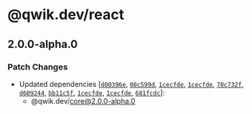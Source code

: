 # @qwik.dev/react

## 2.0.0-alpha.0

### Patch Changes

- Updated dependencies [[`d00396e`](https://github.com/QwikDev/qwik/commit/d00396eed65e971809c16af3ad89118cf1d0235f), [`00c599d`](https://github.com/QwikDev/qwik/commit/00c599d7689a1d67601d3e7e61a81a689cf7ece0), [`1cecfde`](https://github.com/QwikDev/qwik/commit/1cecfdea15a032dd0258cd8c7e488ebe8b2a51c2), [`1cecfde`](https://github.com/QwikDev/qwik/commit/1cecfdea15a032dd0258cd8c7e488ebe8b2a51c2), [`70c732f`](https://github.com/QwikDev/qwik/commit/70c732fdc6befed71809e1885bc187623996b3b1), [`d609244`](https://github.com/QwikDev/qwik/commit/d609244c454457e919e359dc745bdd7b52fb4c60), [`bb11c5f`](https://github.com/QwikDev/qwik/commit/bb11c5f104c3f2c944e58072f433504d7e9cbc92), [`1cecfde`](https://github.com/QwikDev/qwik/commit/1cecfdea15a032dd0258cd8c7e488ebe8b2a51c2), [`1cecfde`](https://github.com/QwikDev/qwik/commit/1cecfdea15a032dd0258cd8c7e488ebe8b2a51c2), [`681fcdc`](https://github.com/QwikDev/qwik/commit/681fcdca43b2f51f753f4d247eed6dc729cb8c6c)]:
  - @qwik.dev/core@2.0.0-alpha.0
